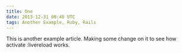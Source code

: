 ```yaml
---
title: One
date: 2013-12-31 00:40 UTC
tags: Another Example, Ruby, Rails
---
```


This is another example article. Making some change on it to see how activate :livereload works.